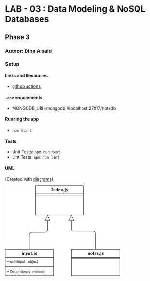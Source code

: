 # LAB - 03 : Data Modeling & NoSQL Databases

## Phase 3

### Author: Dina Alsaid

### Setup

#### Links and Resources

- [github actions](https://github.com/dinaAlsaid/notes/actions)

#### `.env` requirements

- MONGODB_URI=mongodb://localhost:27017/notedb

#### Running the app

- `npm start`

#### Tests

- Unit Tests: `npm run test`
- Lint Tests: `npm run lint`

#### UML

(Created with [diagrams](https://app.diagrams.net/))

![UML Diagram](UML.png)
